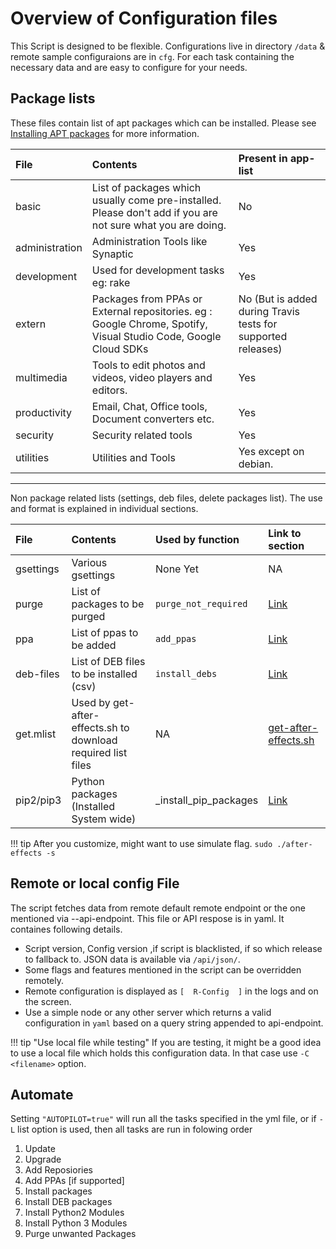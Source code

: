 # Overview of Configuration files

This Script is designed to be flexible. Configurations live in directory `/data` & remote sample configuraions are in `cfg`. For each task containing the necessary data and are easy to configure for your needs.

## Package lists

These files contain list of apt packages which can be installed. Please see [Installing APT packages](tasks/apt) for more information.

| File | Contents | Present in app-list |
|:-----|:---------|:--------|
| basic | List of packages which usually come pre-installed. Please don't add if you are not sure what you are doing. | No |
| administration | Administration Tools like Synaptic | Yes |
| development | Used for development tasks eg: rake | Yes |
| extern | Packages from PPAs or External repositories. eg : Google Chrome, Spotify, Visual Studio Code, Google Cloud SDKs | No (But is added during Travis tests for supported releases) |
| multimedia | Tools to edit photos and videos, video players and editors. | Yes |
| productivity | Email, Chat, Office tools, Document converters etc. | Yes |
| security | Security related tools | Yes |
| utilities | Utilities and Tools | Yes except on debian. |

---
Non package related lists (settings, deb files, delete packages list). The use and format is explained in individual sections.

| File | Contents | Used by function | Link to section |
|:-----|:---------|:-----------------|:----------------|
| gsettings | Various gsettings | None Yet | NA |
| purge | List of packages to be purged | `purge_not_required` | [Link](tasks/#purge-unwanted-packages) |
| ppa | List of ppas to be added | `add_ppas` | [Link](tasks/#add-personal-package-archives-ppa) |
| deb-files | List of DEB files to be installed (csv) | `install_debs` | [Link](tasks/#install-debian-package-package-archives-deb-files) |
| get.mlist | Used by get-after-effects.sh to download required list files | NA | [get-after-effects.sh](https://github.com/tprasadtp/ubuntu-post-install/blob/master/get-after-effects.sh) | --- |
|pip2/pip3| Python packages (Installed System wide) | _install_pip_packages | [Link](tasks/#install-python-packages-via-pip)

!!! tip
    After you customize, might want to use simulate flag. `sudo ./after-effects -s`


## Remote or local config File

The script fetches data from remote default remote endpoint or the one mentioned via --api-endpoint. This file or API respose is in yaml. It containes following details.

- Script version, Config version ,if script is blacklisted, if so which release to fallback to. JSON data is available via `/api/json/`.
- Some flags and features mentioned in the script can be overridden remotely.
- Remote configuration is displayed as `[  R-Config  ]` in the logs and on the screen.
- Use a simple node or any other server which returns a valid configuration in `yaml` based on a query string appended to api-endpoint.

!!! tip "Use local file while testing"
    If you are testing, it might be a good idea to use a local file which holds this configuration data. In that  case use `-C <filename>` option.

## Automate
Setting `"AUTOPILOT=true"` will run all the tasks specified in the yml file, or if `-L` list option is used, then all tasks are run in folowing order

1. Update
2. Upgrade
3. Add Reposiories
4. Add PPAs [if supported]
5. Install packages
6. Install DEB packages
7. Install Python2 Modules
8. Install Python 3 Modules
9. Purge unwanted Packages
